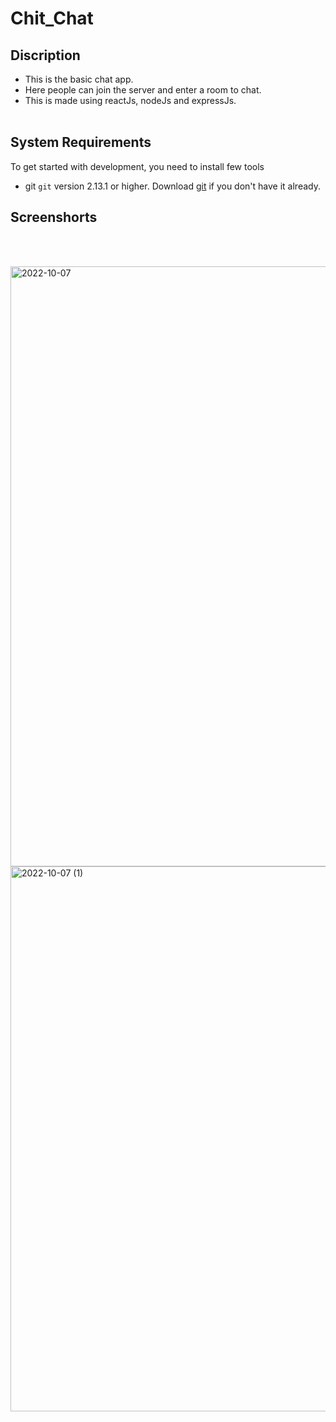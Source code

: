 # Chit_Chat
## Discription
- This is the basic chat app. 
- Here people can join the server and enter a room to chat. 
- This is made using reactJs, nodeJs and expressJs.
<br><br>
## System Requirements
To get started with development, you need to install few tools
- git
  `git` version 2.13.1 or higher. Download [git](https://git-scm.com/downloads) if you don't have it already.

## Screenshorts
<br><br>


<img width="960" alt="2022-10-07" src="https://user-images.githubusercontent.com/96379277/194505140-ddad4abc-67ec-4886-bf34-5f99d90d25ff.png">

<img width="872" alt="2022-10-07 (1)" src="https://user-images.githubusercontent.com/96379277/194504953-f1d6144c-4f31-40b1-9ddd-c364c9a432de.png">
